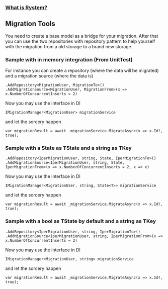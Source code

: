 ﻿### [What is Rystem?](https://github.com/KeyserDSoze/RystemV3)

## Migration Tools

You need to create a base model as a bridge for your migration. After that you can use the two repositories with repository pattern to help yourself with the migration from a old storage to a brand new storage.

### Sample with in memory integration (From UnitTest)
For instance you can create a repository (where the data will be migrated) and a migration source (where the data is)

    .AddRepository<MigrationUser, MigrationTo>()
    .AddMigrationSource<MigrationUser, MigrationFrom>(x => x.NumberOfConcurrentInserts = 2)

Now you may use the interface in DI

    IMigrationManager<MigrationUser> migrationService

and let the sorcery happen

    var migrationResult = await _migrationService.MigrateAsync(x => x.Id!, true);

### Sample with a State as TState and a string as TKey
    
    .AddRepository<IperMigrationUser, string, State, IperMigrationTo>()
    .AddMigrationSource<IperMigrationUser, string, State, IperMigrationFrom>(x => x.NumberOfConcurrentInserts = 2, x => x)

Now you may use the interface in DI

    IMigrationManager<MigrationUser, string, State<T>> migrationService

and let the sorcery happen

    var migrationResult = await _migrationService.MigrateAsync(x => x.Id!, true);

### Sample with a bool as TState by default and a string as TKey
    
    .AddRepository<IperMigrationUser, string, IperMigrationTo>()
    .AddMigrationSource<IperMigrationUser, string, IperMigrationFrom>(x => x.NumberOfConcurrentInserts = 2)

Now you may use the interface in DI

    IMigrationManager<MigrationUser, string> migrationService

and let the sorcery happen

    var migrationResult = await _migrationService.MigrateAsync(x => x.Id!, true);